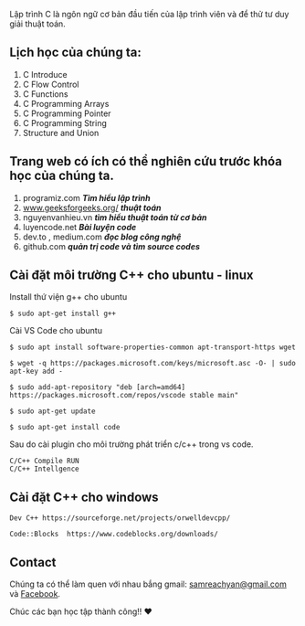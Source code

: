 Lập trình C là ngôn ngữ cơ bản đầu tiến của lập trình viên và để thử tư duy giải thuật toán. 

## Lịch học của chúng ta: 
1. C Introduce
2. C Flow Control
3. C Functions
4. C Programming Arrays
5. C Programming Pointer
6. C Programming String
7. Structure and Union

## Trang web có ích có thể nghiên cứu trước khóa học của chúng ta.
1. programiz.com <i><b>Tìm hiểu lập trình</b></i> 
2. www.geeksforgeeks.org/  <i><b>thuật toán</b></i> 
3. nguyenvanhieu.vn <i><b>tìm hiểu thuật toán từ cơ bản</b></i> 
4. luyencode.net  <i><b>Bài luyện code</b></i> 
5. dev.to , medium.com <i><b>đọc blog công nghệ</b></i> 
6. github.com <i><b>quản trị code và tìm source codes</b></i>

## Cài đặt môi trường C++ cho ubuntu - linux 
Install thứ viện g++ cho ubuntu 
```
$ sudo apt-get install g++
```
Cài VS Code cho ubuntu 
```
$ sudo apt install software-properties-common apt-transport-https wget
```
```
$ wget -q https://packages.microsoft.com/keys/microsoft.asc -O- | sudo apt-key add -
```
```
$ sudo add-apt-repository "deb [arch=amd64] https://packages.microsoft.com/repos/vscode stable main"
```
```
$ sudo apt-get update
```
```
$ sudo apt-get install code 
```
Sau do cài plugin cho môi trường phát triển c/c++ trong vs code. 
```
C/C++ Compile RUN 
C/C++ Intellgence 
```

## Cài đặt C++ cho windows 
```
Dev C++ https://sourceforge.net/projects/orwelldevcpp/
```
```
Code::Blocks  https://www.codeblocks.org/downloads/
```

## Contact 
Chúng ta có thể làm quen với nhau bắng gmail: samreachyan@gmail.com và [Facebook](https://fb.me/yan.samreach "Messager").

Chúc các bạn học tập thành công!! ❤️